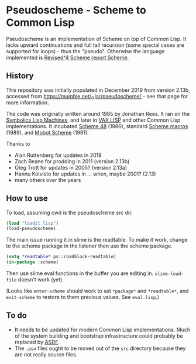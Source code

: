# Pseudoscheme - Scheme to Common Lisp

Pseudoscheme is an implementation of Scheme on top of Common Lisp.  It
lacks upward continuations and full tail recursion (some special cases
are supported for loops) - thus the "pseudo".  Otherwise the language
implemented is [Revised^4 Scheme report
Scheme](https://dspace.mit.edu/handle/1721.1/6424).

## History

This repository was initially populated in December 2019 from version
2.13b, accessed from https://mumble.net/~jar/pseudoscheme/ - see that
page for more information.

The code was originally written around 1985 by Jonathan Rees.  It ran
on the [Symbolics Lisp Machines](https://en.wikipedia.org/wiki/Lisp_machine),
and later in [VAX LISP](https://en.wikipedia.org/wiki/Vax_Common_Lisp)
and other Common
Lisp implementations.  It incubated [Scheme 48](http://s48.org/) (1986),
standard [Scheme macros](http://3e8.org/pub/pdf-t1/macros_that_work.pdf)
(1989), and [Mobot Scheme](https://mumble.net/~jar/pubs/scheme-mobile-robots.pdf)
(1991).

Thanks to
 * Alan Ruttenberg for updates in 2019
 * Zach Beane for prodding in 2011 (version 2.13b)
 * Oleg Trott for updates in 2005? (version 2.13a)
 * Hannu Koivisto for updates in ... when, maybe 2001? (2.13)
 * many others over the years

## How to use

To load, assuming cwd is the pseudoscheme src dir.

```lisp
(load "loadit.lisp")
(load-pseudoscheme)
```

The main issue running it in slime is the readtable. To make it work, 
change to the scheme package in the listener then use the scheme package.

```lisp
(setq *readtable* ps::roadblock-readtable)
(in-package :scheme)
```
Then use slime eval functions in the buffer you are editing in. 
`slime-load-file` doesn't work (yet).

(Looks like `enter-scheme` should work to set `*package*` and
`*readtable*`, and `exit-scheme` to restore to them previous values.
See `eval.lisp`.)

## To do

 * It needs to be updated for modern Common Lisp implementations. Much of the system building and bootstrap infrastructure could probably be replaced by [ASDF](https://common-lisp.net/project/asdf/).
 * The `.pso` files ought to be moved out of the `src` directory because they are not really source files.
